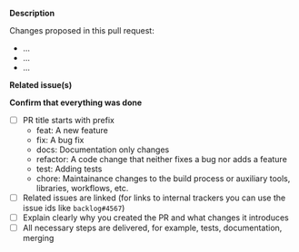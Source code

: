 <!--   Thank you for your contribution. Before you submit the pull request:
1. Follow contributing guidelines, templates, the recommended Git workflow, and any related documentation.
2. Read and submit the required Contributor Licence Agreements (https://github.com/kyma-project/community/blob/main/CONTRIBUTING.md#agreements-and-licenses).
3. Test your changes and attach their results to the pull request.
4. Update the relevant documentation.

If the pull request requires a decision, follow the [decision-making process](https://github.com/kyma-project/community/blob/main/governance.md) and replace the PR template with the [decision record template](https://github.com/kyma-project/community/blob/main/.github/ISSUE_TEMPLATE/decision-record.md).
-->

**Description**

Changes proposed in this pull request:

- ...
- ...
- ...

**Related issue(s)**

<!-- If you refer to a particular issue, provide its number. For example, `Resolves #123`, `Fixes #43`, or `See also #33`. -->

**Confirm that everything was done**

- [ ] PR title starts with prefix
  - feat: A new feature
  - fix: A bug fix
  - docs: Documentation only changes
  - refactor: A code change that neither fixes a bug nor adds a feature
  - test: Adding tests
  - chore: Maintainance changes to the build process or auxiliary tools, libraries, workflows, etc.
- [ ] Related issues are linked (for links to internal trackers you can use the issue ids like `backlog#4567`)
- [ ] Explain clearly why you created the PR and what changes it introduces
- [ ] All necessary steps are delivered, for example, tests, documentation, merging
